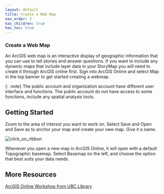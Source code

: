 ```yaml
---
layout: default
title: Create a Web Map
nav_order: 3
has_children: true
has_toc: true
---
```

### Create a Web Map

An ArcGIS web map is an interactive display of geographic information that you can use to tell stories and answer questions. If you want to include any dynamic maps that include layer data in your StoryMap you will need to create it through ArcGIS online first. Sign into ArcGIS Online and select Map in the top banner to get started creating a webmap. 

{: .note}
The public account and organization account have different user interface and functions. The public account do not have access to some functions, include any spatial analysis tools.

## Getting Started

Zoom to the area of interest you want to work on. Select Save and Open and Save as to anchor your map and create your new map. Give it a name.

![click_on_ribbon](images/WebmapZoompng)

Whenever you open a new map in ArcGIS Online, it will open with a default Topographic basemap. Select Basemap on the left, and choose the option that best suits your data needs.

## More Resources
[ArcGIS Online Workshop from UBC Library](https://ubc-library-rc.github.io/intro-AGOL/content/create-a-web-map.html)











